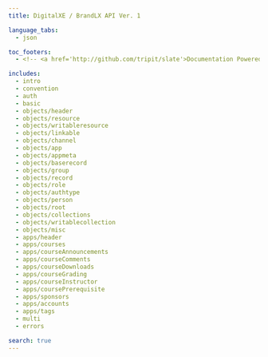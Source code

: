```yaml
---
title: DigitalXE / BrandLX API Ver. 1

language_tabs:
  - json

toc_footers:
  - <!-- <a href='http://github.com/tripit/slate'>Documentation Powered by Slate</a>--> &copy; 2015 SightWorks

includes:
  - intro
  - convention
  - auth
  - basic
  - objects/header
  - objects/resource
  - objects/writableresource
  - objects/linkable
  - objects/channel
  - objects/app
  - objects/appmeta
  - objects/baserecord
  - objects/group
  - objects/record
  - objects/role
  - objects/authtype
  - objects/person
  - objects/root
  - objects/collections
  - objects/writablecollection
  - objects/misc
  - apps/header
  - apps/courses
  - apps/courseAnnouncements
  - apps/courseComments
  - apps/courseDownloads
  - apps/courseGrading
  - apps/courseInstructor
  - apps/coursePrerequisite
  - apps/sponsors
  - apps/accounts
  - apps/tags
  - multi
  - errors

search: true
---
```

